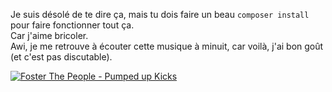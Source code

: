 Je suis désolé de te dire ça, mais tu dois faire un beau ``composer install`` pour faire fonctionner tout ça.  
Car j'aime bricoler.  
Awi, je me retrouve à écouter cette musique à minuit, car voilà, j'ai bon goût (et c'est pas discutable).

[![Foster The People - Pumped up Kicks](https://img.youtube.com/vi/6366dxFf-Os/0.jpg)](https://youtu.be/6366dxFf-Os?t=96)
